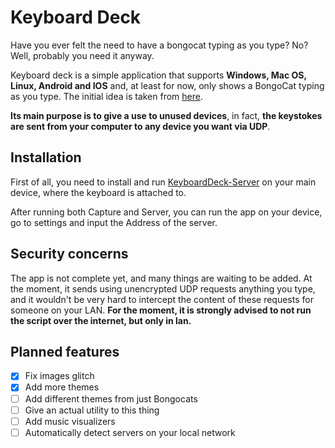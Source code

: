 # Keyboard Deck

Have you ever felt the need to have a bongocat typing as you type? No? Well, probably you need it anyway.

Keyboard deck is a simple application that supports **Windows, Mac OS, Linux, Android and IOS** and, at least for now, only shows a BongoCat typing as you type. The initial idea is taken from [here](https://www.reddit.com/r/MechanicalKeyboards/comments/h0a7kq/i_made_an_oled_animation_of_bongo_cat_that/).

**Its main purpose is to give a use to unused devices**, in fact, **the keystokes are sent from your computer to any device you want via UDP**.

## Installation

First of all, you need to install and run [KeyboardDeck-Server](https://github.com/FrancescoCaracciolo/KeyboardDeck-Server) on your main device, where the keyboard is attached to.

After running both Capture and Server, you can run the app on your device, go to settings and input the Address of the server.

## Security concerns

The app is not complete yet, and many things are waiting to be added. 
At the moment, it sends using unencrypted UDP requests anything you type, and it wouldn't be very hard to intercept the content of these requests for someone on your LAN.
**For the moment, it is strongly advised to not run the script over the internet, but only in lan.**

## Planned features

- [X] Fix images glitch
- [X] Add more themes
- [ ] Add different themes from just Bongocats
- [ ] Give an actual utility to this thing
- [ ] Add music visualizers
- [ ] Automatically detect servers on your local network